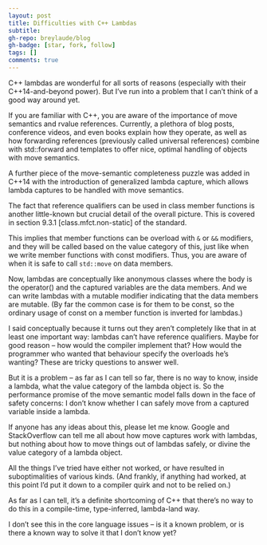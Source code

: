 ```yaml
---
layout: post
title: Difficulties with C++ Lambdas
subtitle: 
gh-repo: breylaude/blog
gh-badge: [star, fork, follow]
tags: []
comments: true
---
```


C++ lambdas are wonderful for all sorts of reasons (especially with their C++14-and-beyond power). But I’ve run into a problem that I can’t think of a good way around yet.

If you are familiar with C++, you are aware of the importance of move semantics and rvalue references. Currently, a plethora of blog posts, conference videos, and even books explain how they operate, as well as how forwarding references (previously called universal references) combine with std::forward and templates to offer nice, optimal handling of objects with move semantics.

A further piece of the move-semantic completeness puzzle was added in C++14 with the introduction of generalized lambda capture, which allows lambda captures to be handled with move semantics.

The fact that reference qualifiers can be used in class member functions is another little-known but crucial detail of the overall picture. This is covered in section 9.3.1 [class.mfct.non-static] of the standard. 

This implies that member functions can be overload with `&` or `&&` modifiers, and they will be called based on the value category of this, just like when we write member functions with const modifiers. Thus, you are aware of when it is safe to call `std::move` on data members.

Now, lambdas are conceptually like anonymous classes where the body is the operator() and the captured variables are the data members. And we can write lambdas with a mutable modifier indicating that the data members are mutable. (By far the common case is for them to be const, so the ordinary usage of const on a member function is inverted for lambdas.)

I said conceptually because it turns out they aren’t completely like that in at least one important way: lambdas can’t have reference qualifiers. Maybe for good reason – how would the compiler implement that? How would the programmer who wanted that behaviour specify the overloads he’s wanting? These are tricky questions to answer well. 

But it is a problem – as far as I can tell so far, there is no way to know, inside a lambda, what the value category of the lambda object is. So the performance promise of the move semantic model falls down in the face of safety concerns: I don’t know whether I can safely move from a captured variable inside a lambda.

If anyone has any ideas about this, please let me know. Google and StackOverflow can tell me all about how move captures work with lambdas, but nothing about how to move things out of lambdas safely, or divine the value category of a lambda object. 

All the things I’ve tried have either not worked, or have resulted in suboptimalities of various kinds. (And frankly, if anything had worked, at this point I’d put it down to a compiler quirk and not to be relied on.)

As far as I can tell, it’s a definite shortcoming of C++ that there’s no way to do this in a compile-time, type-inferred, lambda-land way. 

I don’t see this in the core language issues – is it a known problem, or is there a known way to solve it that I don’t know yet?
